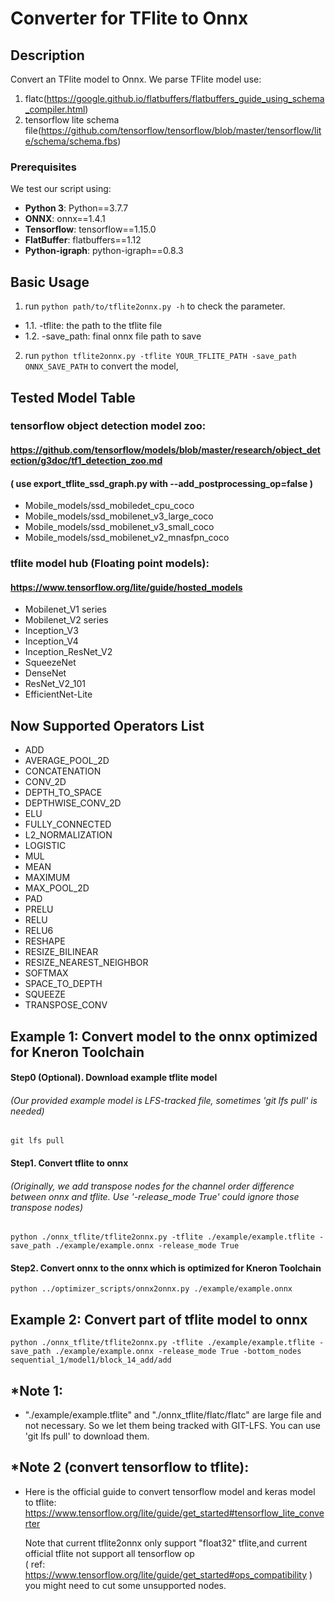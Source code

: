 # Converter for TFlite to Onnx

## Description

Convert an TFlite model to Onnx.
We parse TFlite model use:
1. flatc(https://google.github.io/flatbuffers/flatbuffers_guide_using_schema_compiler.html) 
2. tensorflow lite schema file(https://github.com/tensorflow/tensorflow/blob/master/tensorflow/lite/schema/schema.fbs)

### Prerequisites

We test our script using:
* **Python 3**:    Python==3.7.7
* **ONNX**:    onnx==1.4.1
* **Tensorflow**:    tensorflow==1.15.0
* **FlatBuffer**:    flatbuffers==1.12
* **Python-igraph**:    python-igraph==0.8.3

## Basic Usage

1. run `python path/to/tflite2onnx.py -h` to check the parameter.
* 1.1. -tflite: the path to the tflite file
* 1.2. -save_path: final onnx file path to save
2. run `python tflite2onnx.py -tflite YOUR_TFLITE_PATH -save_path ONNX_SAVE_PATH` to convert the model,

## Tested Model Table

### tensorflow object detection model zoo:
#### https://github.com/tensorflow/models/blob/master/research/object_detection/g3doc/tf1_detection_zoo.md
#### ( use export_tflite_ssd_graph.py with --add_postprocessing_op=false )
* Mobile_models/ssd_mobiledet_cpu_coco
* Mobile_models/ssd_mobilenet_v3_large_coco
* Mobile_models/ssd_mobilenet_v3_small_coco
* Mobile_models/ssd_mobilenet_v2_mnasfpn_coco

### tflite model hub (Floating point models):
#### https://www.tensorflow.org/lite/guide/hosted_models
* Mobilenet_V1 series
* Mobilenet_V2 series
* Inception_V3
* Inception_V4
* Inception_ResNet_V2
* SqueezeNet
* DenseNet
* ResNet_V2_101
* EfficientNet-Lite


## Now Supported Operators List
* ADD
* AVERAGE_POOL_2D
* CONCATENATION
* CONV_2D
* DEPTH_TO_SPACE
* DEPTHWISE_CONV_2D
* ELU
* FULLY_CONNECTED
* L2_NORMALIZATION
* LOGISTIC
* MUL
* MEAN
* MAXIMUM
* MAX_POOL_2D
* PAD
* PRELU
* RELU
* RELU6
* RESHAPE
* RESIZE_BILINEAR
* RESIZE_NEAREST_NEIGHBOR
* SOFTMAX
* SPACE_TO_DEPTH
* SQUEEZE
* TRANSPOSE_CONV


## Example 1: Convert model to the onnx optimized for Kneron Toolchain
#### Step0 (Optional). Download example tflite model
###### (Our provided example model is LFS-tracked file, sometimes 'git lfs pull' is needed)
    git lfs pull
#### Step1. Convert tflite to onnx  
###### (Originally, we add transpose nodes for the channel order difference between onnx and tflite. Use '-release_mode True' could ignore those transpose nodes)
    python ./onnx_tflite/tflite2onnx.py -tflite ./example/example.tflite -save_path ./example/example.onnx -release_mode True
#### Step2. Convert onnx to the onnx which is optimized for Kneron Toolchain
    python ../optimizer_scripts/onnx2onnx.py ./example/example.onnx


## Example 2: Convert part of tflite model to onnx
    python ./onnx_tflite/tflite2onnx.py -tflite ./example/example.tflite -save_path ./example/example.onnx -release_mode True -bottom_nodes sequential_1/model1/block_14_add/add


## *Note 1:
* "./example/example.tflite" and "./onnx_tflite/flatc/flatc" are large file and not necessary. So we let them being tracked with GIT-LFS. You can use 'git lfs pull' to download them.

## *Note 2 (convert tensorflow to tflite):
* Here is the official guide to convert tensorflow model and keras model to tflite:
    https://www.tensorflow.org/lite/guide/get_started#tensorflow_lite_converter

    Note that current tflite2onnx only support "float32" tflite,and current official tflite not support all tensorflow op  
    ( ref: https://www.tensorflow.org/lite/guide/get_started#ops_compatibility )  
    you might need to cut some unsupported nodes. 


